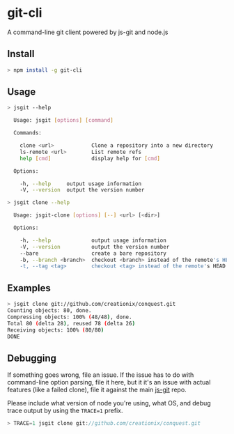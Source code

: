 git-cli
=======

A command-line git client powered by js-git and node.js

## Install

```sh
> npm install -g git-cli
```

## Usage

```sh
> jsgit --help

  Usage: jsgit [options] [command]

  Commands:

    clone <url>            Clone a repository into a new directory
    ls-remote <url>        List remote refs
    help [cmd]             display help for [cmd]

  Options:

    -h, --help     output usage information
    -V, --version  output the version number

> jsgit clone --help

  Usage: jsgit-clone [options] [--] <url> [<dir>]

  Options:

    -h, --help             output usage information
    -V, --version          output the version number
    --bare                 create a bare repository
    -b, --branch <branch>  checkout <branch> instead of the remote's HEAD
    -t, --tag <tag>        checkout <tag> instead of the remote's HEAD

```

## Examples

```sh
> jsgit clone git://github.com/creationix/conquest.git
Counting objects: 80, done.
Compressing objects: 100% (48/48), done.
Total 80 (delta 28), reused 78 (delta 26)
Receiving objects: 100% (80/80)   
DONE
```

## Debugging

If something goes wrong, file an issue.  If the issue has to do with command-line option parsing, file it here, but it it's an issue with actual features (like a failed clone), file it against the main [js-git][] repo.

Please include what version of node you're using, what OS, and debug trace output by using the `TRACE=1` prefix.

```js
> TRACE=1 jsgit clone git://github.com/creationix/conquest.git
```

[js-git]: https://github.com/creationix/js-git/issues
